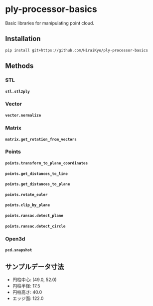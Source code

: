 # ply-processor-basics

Basic libraries for manipulating point cloud.

## Installation

```sh
pip install git+https://github.com/HiraiKyo/ply-processor-basics
```

## Methods

### STL

#### `stl.stl2ply`

### Vector

#### `vector.normalize`

### Matrix

#### `matrix.get_rotation_from_vectors`

### Points

#### `points.transform_to_plane_coordinates`

#### `points.get_distances_to_line`

#### `points.get_distances_to_plane`

#### `points.rotate_euler`

#### `points.clip_by_plane`

#### `points.ransac.detect_plane`

#### `points.ransac.detect_circle`

### Open3d

#### `pcd.snapshot`

## サンプルデータ寸法

- 円柱中心: (49.0, 52.0)
- 円柱半径: 17.5
- 円柱高さ: 40.0
- エッジ面: 122.0
